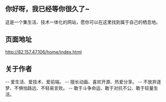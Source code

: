 ## 你好呀，我已经等你很久了~
这是一个集生活、技术一体化的网站，愿你可以在这里找到属于自己的栖息地。

## 页面地址
http://82.157.47.106/home/index.html

## 关于作者
-- 爱生活、爱技术、爱前端。
-- 擅长动画、喜欢开源、热爱分享。
-- 不放弃逐梦、不惧怕路远、不轻易言败。
-- 敢于斗争命运、敢于对抗不公、敢于较量生活。
